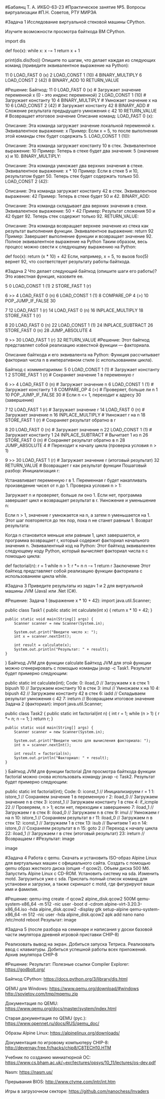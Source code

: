 #Бабаянц Т. A. ИКБО-63-23
#Практическое занятие №5. Вопросы виртуализации
#П.Н. Советов, РТУ МИРЭА

#Задача 1
Исследование виртуальной стековой машины CPython.

Изучите возможности просмотра байткода ВМ CPython.

import dis

def foo(x):
    while x:
        x -= 1
    return x + 1

print(dis.dis(foo))
Опишите по шагам, что делает каждая из следующих команд (приведите эквивалентное выражение на Python):

11 0 LOAD_FAST 0 (x) 2 LOAD_CONST 1 (10) 4 BINARY_MULTIPLY 6 LOAD_CONST 2 (42) 8 BINARY_ADD 10 RETURN_VALUE

#Решение:
Байткод:
11  0 LOAD_FAST                0 (x)           # Загружает значение переменной x (0 - это индекс переменной)
    2 LOAD_CONST               1 (10)          # Загружает константу 10
    4 BINARY_MULTIPLY                          # Умножает значение x на 10
    6 LOAD_CONST               2 (42)          # Загружает константу 42
    8 BINARY_ADD                              # Сложение результата предыдущего умножения с 42
   10 RETURN_VALUE                            # Возвращает итоговое значение
Описание команд:
LOAD_FAST 0 (x):

Описание: Эта команда загружает значение локальной переменной x.
Эквивалентное выражение: x
Пример: Если x = 5, то после выполнения этой команды стек будет содержать 5.
LOAD_CONST 1 (10):

Описание: Эта команда загружает константу 10 в стек.
Эквивалентное выражение: 10
Пример: Теперь в стеке будет два значения: 5 (значение x) и 10.
BINARY_MULTIPLY:

Описание: Эта команда умножает два верхних значения в стеке.
Эквивалентное выражение: x * 10
Пример: Если в стеке 5 и 10, результатом будет 50. Теперь стек будет содержать только 50.
LOAD_CONST 2 (42):

Описание: Эта команда загружает константу 42 в стек.
Эквивалентное выражение: 42
Пример: Теперь в стеке будет 50 и 42.
BINARY_ADD:

Описание: Эта команда складывает два верхних значения в стеке.
Эквивалентное выражение: 50 + 42
Пример: Результат сложения 50 и 42 будет 92. Теперь стек содержит только 92.
RETURN_VALUE:

Описание: Эта команда возвращает верхнее значение из стека как результат выполнения функции.
Эквивалентное выражение: return 92
Пример: Завершает выполнение функции и возвращает значение 92.
Полное эквивалентное выражение на Python
Таким образом, весь процесс можно свести к следующему выражению на Python:

def foo(x):
    return (x * 10) + 42
Если, например, x = 5, то вызов foo(5) вернет 92, что соответствует результату работы байткода.

#Задача 2
Что делает следующий байткод (опишите шаги его работы)? Это известная функция, назовите ее.

  5           0 LOAD_CONST               1 (1)
              2 STORE_FAST               1 (r)

  6     >>    4 LOAD_FAST                0 (n)
              6 LOAD_CONST               1 (1)
              8 COMPARE_OP               4 (>)
             10 POP_JUMP_IF_FALSE       30

  7          12 LOAD_FAST                1 (r)
             14 LOAD_FAST                0 (n)
             16 INPLACE_MULTIPLY
             18 STORE_FAST               1 (r)

  8          20 LOAD_FAST                0 (n)
             22 LOAD_CONST               1 (1)
             24 INPLACE_SUBTRACT
             26 STORE_FAST               0 (n)
             28 JUMP_ABSOLUTE            4

  9     >>   30 LOAD_FAST                1 (r)
             32 RETURN_VALUE
#Решение:
Этот байткод представляет собой реализацию известной функции — факториала.

Описание байткода и его эквивалента на Python:
Функция рассчитывает факториал числа n в императивном стиле (с использованием цикла).

Байткод с комментариями:
  5           0 LOAD_CONST               1 (1)      # Загружает константу 1
              2 STORE_FAST               1 (r)      # Сохраняет значение 1 в переменную r

  6     >>    4 LOAD_FAST                0 (n)      # Загружает значение n
              6 LOAD_CONST               1 (1)      # Загружает константу 1
              8 COMPARE_OP               4 (>)      # Проверяет, больше ли n 1
             10 POP_JUMP_IF_FALSE       30          # Если n <= 1, переходит к адресу 30 (завершение)

  7          12 LOAD_FAST                1 (r)      # Загружает значение r
             14 LOAD_FAST                0 (n)      # Загружает значение n
             16 INPLACE_MULTIPLY                      # Умножает r на n
             18 STORE_FAST               1 (r)      # Сохраняет результат обратно в r

  8          20 LOAD_FAST                0 (n)      # Загружает значение n
             22 LOAD_CONST               1 (1)      # Загружает константу 1
             24 INPLACE_SUBTRACT                      # Вычитает 1 из n
             26 STORE_FAST               0 (n)      # Сохраняет результат обратно в n
             28 JUMP_ABSOLUTE            4          # Переходит к началу цикла (проверка условия n > 1)

  9     >>   30 LOAD_FAST                1 (r)      # Загружает значение r (итоговый результат)
             32 RETURN_VALUE                          # Возвращает r как результат функции
Пошаговый разбор:
Инициализация r:

Устанавливает переменную r в 1. Переменная r будет накапливать произведение чисел от n до 1.
Проверка условия n > 1:

Загружает n и проверяет, больше ли оно 1. Если нет, программа завершает цикл и возвращает результат в r.
Умножение и уменьшение n:

Если n > 1, значение r умножается на n, а затем n уменьшается на 1.
Этот шаг повторяется до тех пор, пока n не станет равным 1.
Возврат результата:

Когда n становится меньше или равным 1, цикл завершается, и программа возвращает r, который содержит факториал начального значения n.
Эквивалентный код на Python:
Этот байткод эквивалентен следующему коду Python, который вычисляет факториал числа n с помощью цикла:

def factorial(n):
    r = 1
    while n > 1:
        r *= n
        n -= 1
    return r
Заключение
Этот байткод представляет собой реализацию функции факториала с использованием цикла while.

#Задача 3
Приведите результаты из задач 1 и 2 для виртуальной машины JVM (Java) или .Net (C#).

#Решение:
Задача 1 (выражение x * 10 + 42):
import java.util.Scanner;

public class Task1 {
    public static int calculate(int x) {
        return x * 10 + 42;
    }

    public static void main(String[] args) {
        Scanner scanner = new Scanner(System.in);

        System.out.print("Введите число x: ");
        int x = scanner.nextInt();

        int result = calculate(x);
        System.out.println("Результат: " + result);
    }
}
Байткод JVM для функции calculate
Байткод JVM для этой функции можно сгенерировать с помощью команды javap -c Task1. Результат будет примерно следующим:

public static int calculate(int);
  Code:
     0: iload_0           // Загружаем x в стек
     1: bipush 10         // Загружаем константу 10 в стек
     3: imul              // Умножаем x на 10
     4: bipush 42         // Загружаем константу 42 в стек
     6: iadd              // Складываем результат умножения с 42
     7: ireturn           // Возвращаем итоговое значение
Задача 2 (факториал):
import java.util.Scanner;

public class Task2 {
    public static int factorial(int n) {
        int r = 1;
        while (n > 1) {
            r *= n;
            n -= 1;
        }
        return r;
    }

    public static void main(String[] args) {
        Scanner scanner = new Scanner(System.in);

        System.out.print("Введите число для вычисления факториала: ");
        int n = scanner.nextInt();

        int result = factorial(n);
        System.out.println("Факториал: " + result);
    }
}
Байткод JVM для функции factorial
Для просмотра байткода функции factorial можно снова использовать команду javap -c Task2. Результат будет примерно следующим:

public static int factorial(int);
  Code:
     0: iconst_1              // Инициализируем r = 1
     1: istore_1              // Сохраняем значение 1 в переменную r
     2: iload_0               // Загружаем значение n в стек
     3: iconst_1              // Загружаем константу 1 в стек
     4: if_icmple 22          // Проверяем, n > 1; если нет, переходим к завершению
     7: iload_1               // Загружаем r в стек
     8: iload_0               // Загружаем n в стек
     9: imul                  // Умножаем r на n
    10: istore_1              // Сохраняем результат в r
    11: iload_0               // Загружаем n в стек
    12: iconst_1              // Загружаем 1 в стек
    13: isub                  // Вычитаем 1 из n
    14: istore_0              // Сохраняем результат в n
    15: goto 2                // Переход к началу цикла
    22: iload_1               // Загружаем r в стек (итоговый результат)
    23: ireturn               // Возвращаем r
#Результат:
image

image

#Задача 4
Работа с qemu. Скачать и установить ISO-образ Alpine Linux для виртуальных машин с официального сайта. Создать с помощью qemu образ жесткого диска (опция -f qcow2). Объем диска 500 Мб. Запустить Alpine Linux с CD-ROM. Установить систему на sda. Изменить motd. Загрузиться уже с sda. Прислать полный список команд для установки и загрузки, а также скриншот с motd, где фигурируют ваши имя и фамилия.

#Решение:
qemu-img create -f qcow2 alpine_disk.qcow2 500M
qemu-system-x86_64 -m 512 -nic user -boot d -cdrom alpine-virt-3.20.3-x86_64.iso -hda alpine_disk.qcow2 -display gtk
setup-alpine
qemu-system-x86_64 -m 512 -nic user -hda alpine_disk.qcow2
apk add nano
nano /etc/motd
reboot
Результат:
image

#Задача 5
(после разбора на семинаре и написания у доски базовой части эмулятора древней игровой приставки CHIP-8)

Реализовать вывод на экран.
Добиться запуска Тетриса.
Реализовать ввод с клавиатуры.
Добиться успешной работы всех приложений.
Архив эмулятора CHIP-8

#Решение:
Результат:
Полезные ссылки
Compiler Explorer: https://godbolt.org/

Байткод CPython: https://docs.python.org/3/library/dis.html

QEMU для Windows: https://www.qemu.org/download/#windows http://sovietov.com/tmp/mqemu.zip

Документация по QEMU: https://www.qemu.org/docs/master/system/index.html

Старая документация по QEMU (рус.): https://www.opennet.ru/docs/RUS/qemu_doc/

Образы Alpine Linux: https://alpinelinux.org/downloads/

Документация по игровому компьютеру CHIP-8: http://devernay.free.fr/hacks/chip8/C8TECH10.HTM

Учебник по созданию миниатюрной ОС: https://www.cs.bham.ac.uk/~exr/lectures/opsys/10_11/lectures/os-dev.pdf

Nasm: https://nasm.us/

Прерывания BIOS: http://www.ctyme.com/intr/int.htm

Игры в загрузочном секторе: https://github.com/nanochess/Invaders

